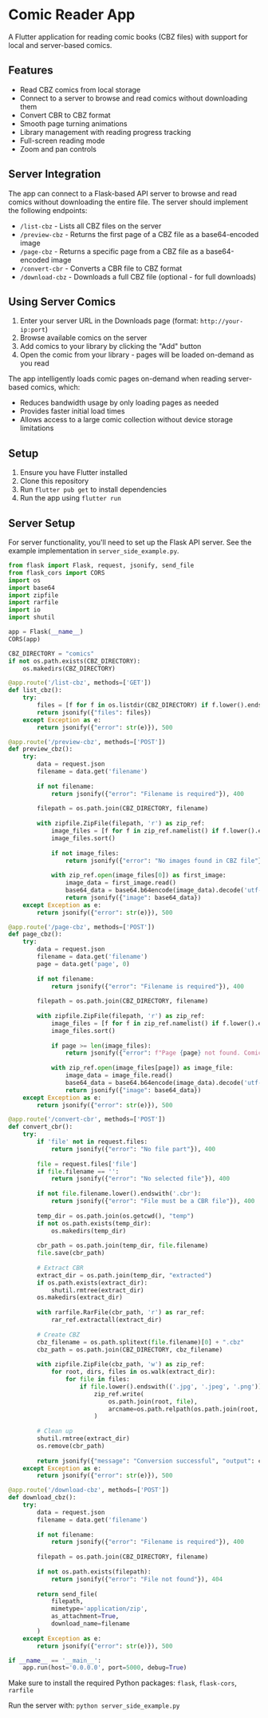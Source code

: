 # Comic Reader App

A Flutter application for reading comic books (CBZ files) with support for local and server-based comics.

## Features

- Read CBZ comics from local storage
- Connect to a server to browse and read comics without downloading them
- Convert CBR to CBZ format 
- Smooth page turning animations
- Library management with reading progress tracking
- Full-screen reading mode
- Zoom and pan controls

## Server Integration

The app can connect to a Flask-based API server to browse and read comics without downloading the entire file. The server should implement the following endpoints:

- `/list-cbz` - Lists all CBZ files on the server
- `/preview-cbz` - Returns the first page of a CBZ file as a base64-encoded image
- `/page-cbz` - Returns a specific page from a CBZ file as a base64-encoded image
- `/convert-cbr` - Converts a CBR file to CBZ format
- `/download-cbz` - Downloads a full CBZ file (optional - for full downloads)

## Using Server Comics

1. Enter your server URL in the Downloads page (format: `http://your-ip:port`)
2. Browse available comics on the server
3. Add comics to your library by clicking the "Add" button
4. Open the comic from your library - pages will be loaded on-demand as you read

The app intelligently loads comic pages on-demand when reading server-based comics, which:
- Reduces bandwidth usage by only loading pages as needed
- Provides faster initial load times
- Allows access to a large comic collection without device storage limitations

## Setup

1. Ensure you have Flutter installed
2. Clone this repository
3. Run `flutter pub get` to install dependencies
4. Run the app using `flutter run`

## Server Setup

For server functionality, you'll need to set up the Flask API server. See the example implementation in `server_side_example.py`.

```python
from flask import Flask, request, jsonify, send_file
from flask_cors import CORS
import os
import base64
import zipfile
import rarfile
import io
import shutil

app = Flask(__name__)
CORS(app)

CBZ_DIRECTORY = "comics"
if not os.path.exists(CBZ_DIRECTORY):
    os.makedirs(CBZ_DIRECTORY)

@app.route('/list-cbz', methods=['GET'])
def list_cbz():
    try:
        files = [f for f in os.listdir(CBZ_DIRECTORY) if f.lower().endswith('.cbz')]
        return jsonify({"files": files})
    except Exception as e:
        return jsonify({"error": str(e)}), 500

@app.route('/preview-cbz', methods=['POST'])
def preview_cbz():
    try:
        data = request.json
        filename = data.get('filename')
        
        if not filename:
            return jsonify({"error": "Filename is required"}), 400
            
        filepath = os.path.join(CBZ_DIRECTORY, filename)
        
        with zipfile.ZipFile(filepath, 'r') as zip_ref:
            image_files = [f for f in zip_ref.namelist() if f.lower().endswith(('.jpg', '.jpeg', '.png'))]
            image_files.sort()
            
            if not image_files:
                return jsonify({"error": "No images found in CBZ file"}), 404
                
            with zip_ref.open(image_files[0]) as first_image:
                image_data = first_image.read()
                base64_data = base64.b64encode(image_data).decode('utf-8')
                return jsonify({"image": base64_data})
    except Exception as e:
        return jsonify({"error": str(e)}), 500

@app.route('/page-cbz', methods=['POST'])
def page_cbz():
    try:
        data = request.json
        filename = data.get('filename')
        page = data.get('page', 0)
        
        if not filename:
            return jsonify({"error": "Filename is required"}), 400
            
        filepath = os.path.join(CBZ_DIRECTORY, filename)
        
        with zipfile.ZipFile(filepath, 'r') as zip_ref:
            image_files = [f for f in zip_ref.namelist() if f.lower().endswith(('.jpg', '.jpeg', '.png'))]
            image_files.sort()
            
            if page >= len(image_files):
                return jsonify({"error": f"Page {page} not found. Comic has {len(image_files)} pages"}), 404
                
            with zip_ref.open(image_files[page]) as image_file:
                image_data = image_file.read()
                base64_data = base64.b64encode(image_data).decode('utf-8')
                return jsonify({"image": base64_data})
    except Exception as e:
        return jsonify({"error": str(e)}), 500

@app.route('/convert-cbr', methods=['POST'])
def convert_cbr():
    try:
        if 'file' not in request.files:
            return jsonify({"error": "No file part"}), 400
            
        file = request.files['file']
        if file.filename == '':
            return jsonify({"error": "No selected file"}), 400
            
        if not file.filename.lower().endswith('.cbr'):
            return jsonify({"error": "File must be a CBR file"}), 400
            
        temp_dir = os.path.join(os.getcwd(), "temp")
        if not os.path.exists(temp_dir):
            os.makedirs(temp_dir)
            
        cbr_path = os.path.join(temp_dir, file.filename)
        file.save(cbr_path)
        
        # Extract CBR
        extract_dir = os.path.join(temp_dir, "extracted")
        if os.path.exists(extract_dir):
            shutil.rmtree(extract_dir)
        os.makedirs(extract_dir)
        
        with rarfile.RarFile(cbr_path, 'r') as rar_ref:
            rar_ref.extractall(extract_dir)
        
        # Create CBZ
        cbz_filename = os.path.splitext(file.filename)[0] + ".cbz"
        cbz_path = os.path.join(CBZ_DIRECTORY, cbz_filename)
        
        with zipfile.ZipFile(cbz_path, 'w') as zip_ref:
            for root, dirs, files in os.walk(extract_dir):
                for file in files:
                    if file.lower().endswith(('.jpg', '.jpeg', '.png')):
                        zip_ref.write(
                            os.path.join(root, file),
                            arcname=os.path.relpath(os.path.join(root, file), extract_dir)
                        )
        
        # Clean up
        shutil.rmtree(extract_dir)
        os.remove(cbr_path)
        
        return jsonify({"message": "Conversion successful", "output": cbz_filename})
    except Exception as e:
        return jsonify({"error": str(e)}), 500

@app.route('/download-cbz', methods=['POST'])
def download_cbz():
    try:
        data = request.json
        filename = data.get('filename')
        
        if not filename:
            return jsonify({"error": "Filename is required"}), 400
            
        filepath = os.path.join(CBZ_DIRECTORY, filename)
        
        if not os.path.exists(filepath):
            return jsonify({"error": "File not found"}), 404
            
        return send_file(
            filepath,
            mimetype='application/zip',
            as_attachment=True,
            download_name=filename
        )
    except Exception as e:
        return jsonify({"error": str(e)}), 500

if __name__ == '__main__':
    app.run(host='0.0.0.0', port=5000, debug=True)
```

Make sure to install the required Python packages: `flask`, `flask-cors`, `rarfile`

Run the server with: `python server_side_example.py`
